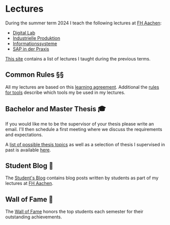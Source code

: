 # Lectures

During the summer term 2024 I teach the following lectures at [FH Aachen](https://www.fh-aachen.de):

- [Digital Lab](/teaching/lectures/2024/summer-term/digital-lab)
- [Industrielle Produktion](/teaching/lectures/2024/summer-term/industrielle-produktion)
- [Informationssysteme](/teaching/lectures/2024/summer-term/informationssysteme)
- [SAP in der Praxis](/teaching/lectures/2024/summer-term/sap-in-der-praxis)

[This site](/teaching/lectures/previous-lectures) contains a list of lectures I taught
during the previous terms.

## Common Rules §§

All my lectures are based on this [learning agreement](/teaching/learning-agreement).
Additional the [rules for tools](/teaching/rules-for-tools) describe which tools
my be used in my lectures.

## Bachelor and Master Thesis 🎓

If you would like me to be the supervisor of your thesis please write an email.
I'll then schedule a first meeting where we discuss the requirements and expectations.

A [list of possible thesis topics](/teaching/thesis) as well as a selection of
thesis I supervised in past is available [here](/teaching/thesis).

## Student Blog 📝

The [Student's Blog](/student-blog/) contains blog posts written by students as
part of my lectures at [FH Aachen](https://www.fh-aachen.de).

## Wall of Fame 🥇

The [Wall of Fame](/teaching/wall-of-fame) honors the top students each
semester for their outstanding achievements.
